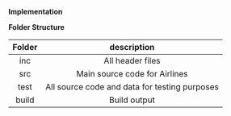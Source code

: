 ﻿**Implementation**

**Folder Structure**

|**Folder**|**description**|
| :-: | :-: |
|inc|All header files|
|src|Main source code for Airlines|
|test|All source code and data for testing purposes|
|build|Build output|

